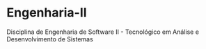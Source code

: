 # Engenharia-II
Disciplina de Engenharia de Software II - Tecnológico em Análise e Desenvolvimento de Sistemas
